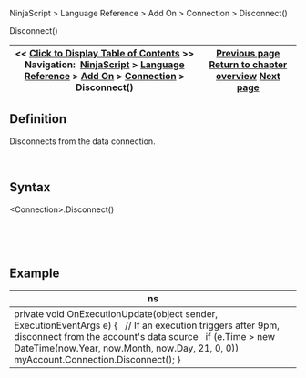 ﻿


NinjaScript \> Language Reference \> Add On \> Connection \> Disconnect()






















Disconnect()







| \<\< [Click to Display Table of Contents](disconnect.md) \>\> **Navigation:**     [NinjaScript](ninjascript.md) \> [Language Reference](language_reference_wip.md) \> [Add On](add_on.md) \> [Connection](connection_class.md) \> Disconnect() | [Previous page](connectionstatusupdate.md) [Return to chapter overview](connection_class.md) [Next page](connections_options.md) |
| --- | --- |











## Definition


Disconnects from the data connection.


 


## Syntax


\<Connection\>.Disconnect()


 


 


## Example




| ns |
| --- |
| private void OnExecutionUpdate(object sender, ExecutionEventArgs e) {    // If an execution triggers after 9pm, disconnect from the account's data source    if (e.Time \> new DateTime(now.Year, now.Month, now.Day, 21, 0, 0))        myAccount.Connection.Disconnect(); } |









